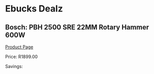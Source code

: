 
# Ebucks Dealz
## Bosch: PBH 2500 SRE 22MM Rotary Hammer 600W
[Product Page](https://www.ebucks.com/web/shop/productSelected.do?prodId=349617266&catId=717324798)

Price: R1899.00

Savings: 


	